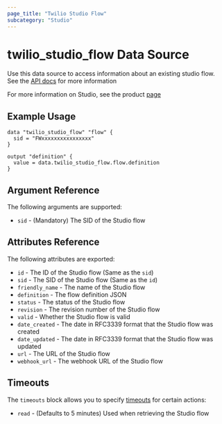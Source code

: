 ```yaml
---
page_title: "Twilio Studio Flow"
subcategory: "Studio"
---
```


# twilio_studio_flow Data Source

Use this data source to access information about an existing studio flow. See the [API docs](https://www.twilio.com/docs/studio/rest-api/v2/flow) for more information

For more information on Studio, see the product [page](https://www.twilio.com/studio)

## Example Usage

```hcl
data "twilio_studio_flow" "flow" {
  sid = "FWxxxxxxxxxxxxxxxx"
}

output "definition" {
  value = data.twilio_studio_flow.flow.definition
}
```

## Argument Reference

The following arguments are supported:

- `sid` - (Mandatory) The SID of the Studio flow

## Attributes Reference

The following attributes are exported:

- `id` - The ID of the Studio flow (Same as the `sid`)
- `sid` - The SID of the Studio flow (Same as the `id`)
- `friendly_name` - The name of the Studio flow
- `definition` - The flow definition JSON
- `status` - The status of the Studio flow
- `revision` - The revision number of the Studio flow
- `valid` - Whether the Studio flow is valid
- `date_created` - The date in RFC3339 format that the Studio flow was created
- `date_updated` - The date in RFC3339 format that the Studio flow was updated
- `url` - The URL of the Studio flow
- `webhook_url` - The webhook URL of the Studio flow

## Timeouts

The `timeouts` block allows you to specify [timeouts](https://www.terraform.io/docs/configuration/resources.html#timeouts) for certain actions:

- `read` - (Defaults to 5 minutes) Used when retrieving the Studio flow
